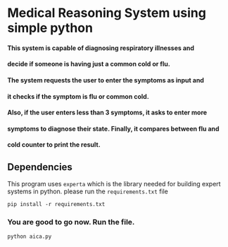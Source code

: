 # Medical Reasoning System using simple python


#### This system is capable of diagnosing respiratory illnesses and 
#### decide if someone is having just a common cold or flu. 
#### The system requests the user to enter the symptoms as input and 
#### it checks if the symptom is flu or common cold.
#### Also, if the user enters less than 3 symptoms, it asks to enter more 
#### symptoms to diagnose their state. Finally, it compares between flu and 
#### cold counter to print the result.  

## Dependencies
This program uses `experta` which is the library needed for building expert systems in python.
please run the `requirements.txt` file

    pip install -r requirements.txt


### You are good to go now. Run the file.
    python aica.py